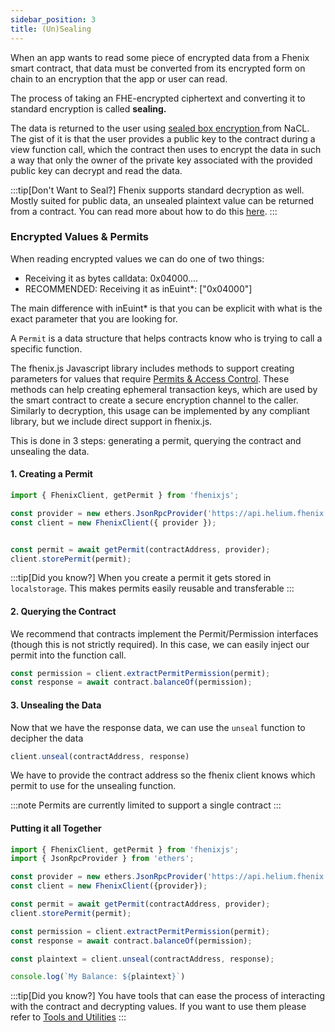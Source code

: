 ```yaml
---
sidebar_position: 3
title: (Un)Sealing
---
```



When an app wants to read some piece of encrypted data from a Fhenix smart contract, that data must be converted from its encrypted form on chain to an encryption that the app or user can read.

The process of taking an FHE-encrypted ciphertext and converting it to standard encryption is called **sealing.**

The data is returned to the user using [sealed box encryption ](https://bitbeans.gitbooks.io/libsodium-net/content/public-key\_cryptography/sealed\_boxes.html)from NaCL. The gist of it is that the user provides a public key to the contract during a view function call, which the contract then uses to encrypt the data in such a way that only the owner of the private key associated with the provided public key can decrypt and read the data.

:::tip[Don't Want to Seal?]
Fhenix supports standard decryption as well. Mostly suited for public data, an unsealed plaintext value can be returned from a contract.
You can read more about how to do this [here](../Writing%20Smart%20Contracts/Returning-Data.md).
:::

### Encrypted Values & Permits

When reading encrypted values we can do one of two things:
* Receiving it as bytes calldata: 0x04000.... 
* RECOMMENDED: Receiving it as inEuint*: ["0x04000"]

The main difference with inEuint* is that you can be explicit with what is the exact parameter that you are looking for.

A `Permit` is a data structure that helps contracts know who is trying to call a specific function. 

The fhenix.js Javascript library includes methods to support creating parameters for values that require [Permits & Access Control](../Encryption%20and%20Privacy/Permits-Access-Control.md). These methods can help creating ephemeral transaction keys, which are used by the smart contract to create a secure encryption channel to the caller.
Similarly to decryption, this usage can be implemented by any compliant library, but we include direct support in fhenix.js.&#x20;

This is done in 3 steps: generating a permit, querying the contract and unsealing the data.

#### 1. Creating a Permit

```javascript
import { FhenixClient, getPermit } from 'fhenixjs';

const provider = new ethers.JsonRpcProvider('https://api.helium.fhenix.zone/');
const client = new FhenixClient({ provider });


const permit = await getPermit(contractAddress, provider);
client.storePermit(permit);
```

:::tip[Did you know?]
When you create a permit it gets stored in `localstorage`. This makes permits easily reusable and transferable
:::

#### 2. Querying the Contract

We recommend that contracts implement the Permit/Permission interfaces (though this is not strictly required).
In this case, we can easily inject our permit into the function call.

```javascript
const permission = client.extractPermitPermission(permit);
const response = await contract.balanceOf(permission);
```

#### 3. Unsealing the Data

Now that we have the response data, we can use the `unseal` function to decipher the data

```javascript
client.unseal(contractAddress, response)
```

We have to provide the contract address so the fhenix client knows which permit to use for the unsealing function.

:::note
Permits are currently limited to support a single contract
:::

#### Putting it all Together

```typescript
import { FhenixClient, getPermit } from 'fhenixjs';
import { JsonRpcProvider } from 'ethers';

const provider = new ethers.JsonRpcProvider('https://api.helium.fhenix.zone/');
const client = new FhenixClient({provider});

const permit = await getPermit(contractAddress, provider);
client.storePermit(permit);

const permission = client.extractPermitPermission(permit);
const response = await contract.balanceOf(permission);

const plaintext = client.unseal(contractAddress, response);

console.log(`My Balance: ${plaintext}`)
```
:::tip[Did you know?]
You have tools that can ease the process of interacting with the contract and decrypting values. If you want to use them please refer to
[Tools and Utilities](../Tools%20and%20Utilities/Fhenix-Encryption-UI) 
:::

